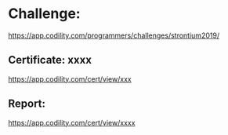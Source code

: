 ﻿# Challenge: 
https://app.codility.com/programmers/challenges/strontium2019/

## Certificate: xxxx
https://app.codility.com/cert/view/xxx

## Report:
https://app.codility.com/cert/view/xxxx